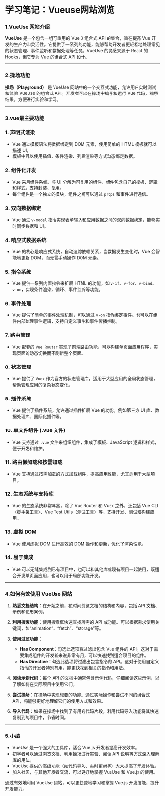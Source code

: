 # 学习笔记：Vueuse网站浏览

### 1.VueUse 网站介绍

**VueUse** 是一个包含一组可重用的 Vue 3 组合式 API 的集合，旨在提高 Vue 开发的生产力和灵活性。它提供了一系列的功能，能够帮助开发者更轻松地处理常见的状态管理、事件监听和数据处理等任务。VueUse 的灵感来源于 React 的 Hooks，但它专为 Vue 的组合式 API 设计。

---

### 2.操场功能

**操场（Playground）** 是 VueUse 网站中的一个交互式功能，允许用户实时测试和体验 VueUse 的组合式 API。开发者可以在操场中编写和运行 Vue 代码，观察结果，方便进行实验和学习。

---

### 3.vue最主要功能

### 1. **声明式渲染**

- Vue 通过模板语法将数据绑定到 DOM 元素，使用简单的 HTML 模板就可以描述 UI。
- 模板中可以使用插值、条件渲染、列表渲染等方式动态绑定数据。

### 2. **组件化开发**

- Vue 采用组件系统，将 UI 分解为可复用的组件，组件包含自己的模板、逻辑和样式，支持封装、复用。
- 每个组件是一个独立的模块，组件之间可以通过 `props` 和事件进行通信。

### 3. **双向数据绑定**

- Vue 通过 `v-model` 指令实现表单输入和应用数据之间的双向数据绑定，能够实时同步数据和 UI。

### 4. **响应式数据系统**

- Vue 的核心是响应式系统，自动追踪依赖关系，当数据发生变化时，Vue 会智能地更新 DOM，而无需手动操作 DOM 元素。

### 5. **指令系统**

- Vue 提供一系列内置指令来扩展 HTML 的功能，如 `v-if`、`v-for`、`v-bind`、`v-on`，实现条件渲染、循环、事件监听等功能。

### 6. **事件处理**

- Vue 提供了简单的事件处理机制，可以通过 `v-on` 指令绑定事件。也可以在组件内部处理事件逻辑，支持自定义事件和事件传播控制。

### 7. **路由管理**

- Vue 配套的 `Vue Router` 实现了前端路由功能，可以构建单页面应用程序，实现页面的动态切换而不刷新整个页面。

### 8. **状态管理**

- Vue 提供了 `Vuex` 作为官方的状态管理库，适用于大型应用的全局状态管理，帮助管理应用的复杂状态变化。

### 9. **插件系统**

- Vue 提供了插件系统，允许通过插件扩展 Vue 的功能。例如第三方 UI 库、数据处理库、国际化插件等。

### 10. **单文件组件 (.vue 文件)**

- Vue 支持通过 `.vue` 文件来组织组件，集成了模板、JavaScript 逻辑和样式，便于开发和维护。

### 11. **路由懒加载和按需加载**

- Vue 支持通过按需加载的方式加载组件，提高应用性能，尤其适用于大型项目。

### 12. **生态系统与支持库**

- Vue 的生态系统非常丰富，除了 Vue Router 和 Vuex 之外，还包括 Vue CLI（脚手架工具）、Vue Test Utils（测试工具）等，支持开发、测试和构建应用。

### 13. **虚拟 DOM**

- Vue 使用虚拟 DOM 进行高效的 DOM 操作和更新，优化了渲染性能。

### 14. **易于集成**

- Vue 可以无缝集成到已有项目中，也可以和其他库或现有项目一起使用，既适合开发单页面应用，也可以用于局部功能开发。

---

### 4.如何有效使用 VueUse 网站

1. **熟悉文档结构**：在开始之前，花时间浏览文档的结构和内容，包括 API 文档、示例和使用案例。

2. **利用搜索功能**：使用搜索框快速查找所需的 API 或功能。可以根据需求使用关键词，如“animation”、“fetch”、“storage”等。

3. **使用过滤功能**：

   - **Has Component**：勾选此选项将过滤出包含 Vue 组件的 API。这对于需要集成组件的开发者来说非常有用，可以快速找到适合项目的组件。
   - **Has Directive**：勾选此选项将过滤出包含指令的 API。这对于使用自定义指令的开发者特别有用，能更快找到相关的指令和用法。

4. **阅读示例代码**：每个 API 的文档中通常包含示例代码，仔细阅读这些示例，以了解如何在实际项目中使用它们。

5. **尝试操场**：在操场中实现想要的功能。通过实际操作和尝试不同的组合式 API，将能够更好地理解它们的使用方式和效果。

6. **导入代码**：如果在操场中找到了有用的代码片段，利用代码导入功能将其快速复制到的项目中，节省时间。

---

### 5.小结

- VueUse 是一个强大的工具库，适合 Vue.js 开发者提高开发效率。
- 初学者可以通过浏览文档、利用操场进行实验、阅读 API 说明等方式深入理解库的用法。
- VueUse 提供的高级功能（如代码导入、实时更新等）大大提高了开发体验。
- 加入社区，与其他开发者交流，可以更好地掌握 VueUse 和 Vue.js 的使用。

通过有效地利用 VueUse 网站，可以更快速地学习和掌握 Vue.js 开发技能，提升开发能力。

